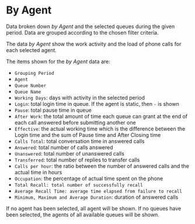 # By Agent

Data broken down *by Agent* and the selected queues during 
the given period.
Data are grouped according to the chosen filter criteria.

The data *by Agent* show the work activity and the load of
phone calls for each selected agent.

The items shown for the *by Agent* data are:

- `Grouping Period`
- `Agent`
- `Queue Number`
- `Queue Name`
- `Working Days`: days with activity in the selected period
- `Login`: total login time in queue. If the agent is static, then `-` is shown
- `Pause`: total pause time in queue
- `After Work`: the total amount of time each queue can grant
at the end of each call answered before submitting another one
- `Effective`: the actual working time which is the difference between the
Login time and the sum of Pause time and After Closing time
- `Calls Total`: total conversation time in answered calls
- `Answered`: total number of calls answered
- `Unanswered`: total number of unanswered calls
- `Transferred`: total number of replies to transfer calls 
- `Calls per hour`: the ratio between the number of answered calls and the
actual time in hours
- `Occupation`: the percentage of actual time spent on the phone
- `Total Recall: total number of successfully recall`
- `Average Recall Time: average time elapsed from failure to recall`
- `Minimum, Maximum and Average Duration`: duration of answered calls

If no agent has been selected, all agent will be shown.
If no queues have been selected, the agents of all available queues will be 
shown.
